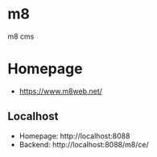 # m8

m8 cms

# Homepage
- https://www.m8web.net/

## Localhost
- Homepage: http://localhost:8088
- Backend: http://localhost:8088/m8/ce/
